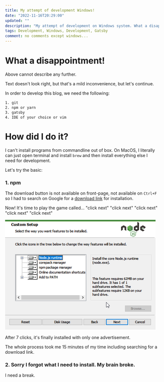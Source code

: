 ```yaml
---
title: My attempt of development Windows!
date: "2022-11-16T20:29:00"
updated: ""
description: "My attempt of development on Windows system. What a disappointment!"
tags: Development, Windows, Development, Gatsby
comment: no comments except windows...
---
```


# What a disappointment!

Above cannot describe any further.

Text doesn't look right, but that's a mild inconvenience, but let's continue.

In order to develop this blog, we need the following:

```
1. git
2. npm or yarn
3. gatsby
4. IDE of your choice or vim
```

# How did I do it?

I can't install programs from commandline out of box. On MacOS, I literally can just open terminal and install `brew` and then install everything else I need for development.

Let's try the basic:

### 1. npm

The download button is not available on front-page, not available on `Ctrl+F` so I had to search on Google for a [download link](https://nodejs.org/en/download/) for installation.

Now! It's time to play the game called... "click next" "click next" "click next" "click next" "click next"

![](npm.png)

After 7 clicks, it's finally installed with only one advertisement.

The whole process took me 15 minutes of my time including searching for a download link.

### 2. Sorry I forgot what I need to install. My brain broke.

I need a break.
